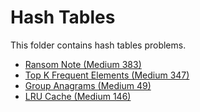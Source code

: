 # Hash Tables

This folder contains hash tables problems.

* [Ransom Note (Medium 383)](/HashTables/ransom)
* [Top K Frequent Elements (Medium 347)](/HashTables/kel)
* [Group Anagrams (Medium 49)](/HashTables/anag)
* [LRU Cache (Medium 146)](/HashTables/lru)
